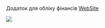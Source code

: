 Додаток для обліку фінансів [WebSite](https://money-guard-2.vercel.app/)

<img loadin='lazy' src="https://www.canva.com/design/DAGQZMY8E3A/fJ-H8COPgpOPPYLD9MVNyw/watch?utm_content=DAGQZMY8E3A&utm_campaign=designshare&utm_medium=link&utm_source=editor">
